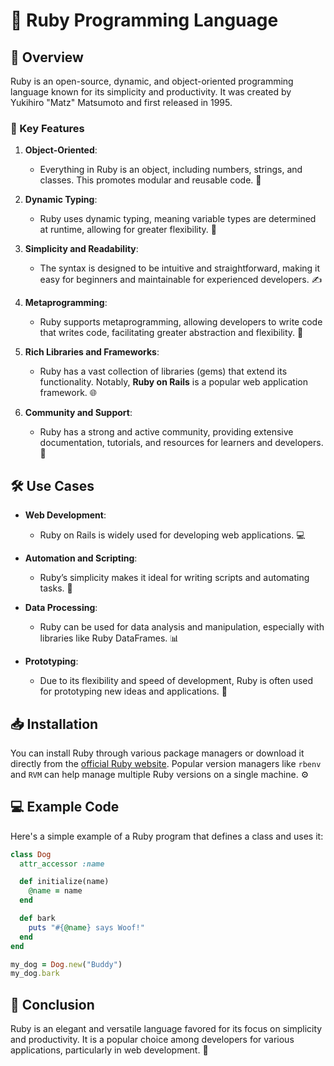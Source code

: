 # 💎 Ruby Programming Language

## 📖 Overview
Ruby is an open-source, dynamic, and object-oriented programming language known for its simplicity and productivity. It was created by Yukihiro "Matz" Matsumoto and first released in 1995. 

### 🌟 Key Features
1. **Object-Oriented**: 
   - Everything in Ruby is an object, including numbers, strings, and classes. This promotes modular and reusable code. 🧩

2. **Dynamic Typing**: 
   - Ruby uses dynamic typing, meaning variable types are determined at runtime, allowing for greater flexibility. 🔄

3. **Simplicity and Readability**: 
   - The syntax is designed to be intuitive and straightforward, making it easy for beginners and maintainable for experienced developers. ✍️

4. **Metaprogramming**: 
   - Ruby supports metaprogramming, allowing developers to write code that writes code, facilitating greater abstraction and flexibility. 🔧

5. **Rich Libraries and Frameworks**: 
   - Ruby has a vast collection of libraries (gems) that extend its functionality. Notably, **Ruby on Rails** is a popular web application framework. 🌐

6. **Community and Support**: 
   - Ruby has a strong and active community, providing extensive documentation, tutorials, and resources for learners and developers. 🤝

## 🛠️ Use Cases
- **Web Development**: 
  - Ruby on Rails is widely used for developing web applications. 💻
  
- **Automation and Scripting**: 
  - Ruby’s simplicity makes it ideal for writing scripts and automating tasks. 📝

- **Data Processing**: 
  - Ruby can be used for data analysis and manipulation, especially with libraries like Ruby DataFrames. 📊

- **Prototyping**: 
  - Due to its flexibility and speed of development, Ruby is often used for prototyping new ideas and applications. 🚀

## 📥 Installation
You can install Ruby through various package managers or download it directly from the [official Ruby website](https://www.ruby-lang.org/en/downloads/). Popular version managers like `rbenv` and `RVM` can help manage multiple Ruby versions on a single machine. ⚙️

## 💻 Example Code
Here's a simple example of a Ruby program that defines a class and uses it:

```ruby
class Dog
  attr_accessor :name

  def initialize(name)
    @name = name
  end

  def bark
    puts "#{@name} says Woof!"
  end
end

my_dog = Dog.new("Buddy")
my_dog.bark
```

## 🏁 Conclusion
Ruby is an elegant and versatile language favored for its focus on simplicity and productivity. It is a popular choice among developers for various applications, particularly in web development. 💎